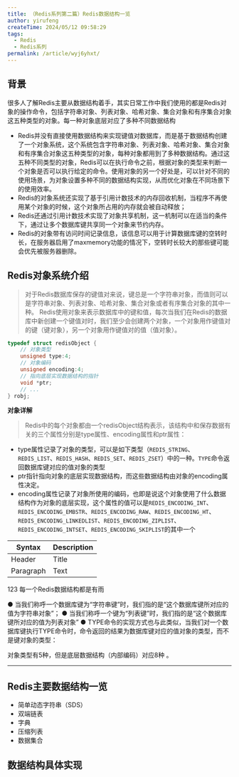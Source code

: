 ```yaml
---
title: （Redis系列第二篇）Redis数据结构一览
author: yirufeng
createTime: 2024/05/12 09:58:29
tags:
  - Redis
  - Redis系列
permalink: /article/wyj6yhxt/
---
```


## 背景

很多人了解Redis主要从数据结构着手，其实日常工作中我们使用的都是Redis对象的操作命令，包括字符串对象、列表对象、哈希对象、集合对象和有序集合对象这五种类型的对象。每一种对象底层对应了多种不同数据结构

- Redis并没有直接使用数据结构来实现键值对数据库，而是基于数据结构创建了一个对象系统，这个系统包含字符串对象、列表对象、哈希对象、集合对象和有序集合对象这五种类型的对象，每种对象都用到了多种数据结构。通过这五种不同类型的对象，Redis可以在执行命令之前，根据对象的类型来判断一个对象是否可以执行给定的命令。使用对象的另一个好处是，可以针对不同的使用场景，为对象设置多种不同的数据结构实现，从而优化对象在不同场景下的使用效率。
- Redis的对象系统还实现了基于引用计数技术的内存回收机制，当程序不再使用某个对象的时候，这个对象所占用的内存就会被自动释放；
- Redis还通过引用计数技术实现了对象共享机制，这一机制可以在适当的条件下，通过让多个数据库键共享同一个对象来节约内存。
- Redis的对象带有访问时间记录信息，该信息可以用于计算数据库键的空转时长，在服务器启用了maxmemory功能的情况下，空转时长较大的那些键可能会优先被服务器删除。

<!-- more -->


## Redis对象系统介绍

> 对于Redis数据库保存的键值对来说，键总是一个字符串对象，而值则可以是字符串对象、列表对象、哈希对象、集合对象或者有序集合对象的其中一种。
> Redis使用对象来表示数据库中的键和值，每次当我们在Redis的数据库中新创建一个键值对时，我们至少会创建两个对象，一个对象用作键值对的键（键对象），另一个对象用作键值对的值（值对象）。


```c++
typedef struct redisObject {
    // 对象类型
    unsigned type:4;
    // 对象编码
    unsigned encoding:4;
    // 指向底层实现数据结构的指针
    void *ptr;
    // ...
} robj;
```
**对象详解**

> Redis中的每个对象都由一个redisObject结构表示，该结构中和保存数据有关的三个属性分别是type属性、encoding属性和ptr属性：
- type属性记录了对象的类型，可以是如下类型（`REDIS_STRING`、`REDIS_LIST`、`REDIS_HASH`、`REDIS_SET`、`REDIS_ZSET`）中的一种。`TYPE`命令返回数据库键对应的值对象的类型
- ptr指针指向对象的底层实现数据结构，而这些数据结构由对象的encoding属性决定。
- encoding属性记录了对象所使用的编码，也即是说这个对象使用了什么数据结构作为对象的底层实现，这个属性的值可以是`REDIS_ENCODING_INT`、`REDIS_ENCODING_EMBSTR`、`REDIS_ENCODING_RAW`、`REDIS_ENCODING_HT`、`REDIS_ENCODING_LINKEDLIST`、`REDIS_ENCODING_ZIPLIST`、`REDIS_ENCODING_INTSET`、`REDIS_ENCODING_SKIPLIST`的其中一个

| Syntax      | Description |
| ----------- | ----------- |
| Header      | Title       |
| Paragraph   | Text        |


123
每一个Redis数据结构都是有雨


● 当我们称呼一个数据库键为“字符串键”时，我们指的是“这个数据库键所对应的值为字符串对象”；
● 当我们称呼一个键为“列表键”时，我们指的是“这个数据库键所对应的值为列表对象”
● TYPE命令的实现方式也与此类似，当我们对一个数据库键执行TYPE命令时，命令返回的结果为数据库键对应的值对象的类型，而不是键对象的类型：


对象类型有5种，但是底层数据结构（内部编码）对应8种
。



-------


## Redis主要数据结构一览

- 简单动态字符串（SDS）
- 双端链表
- 字典
- 压缩列表
- 数据集合

## 数据结构具体实现









